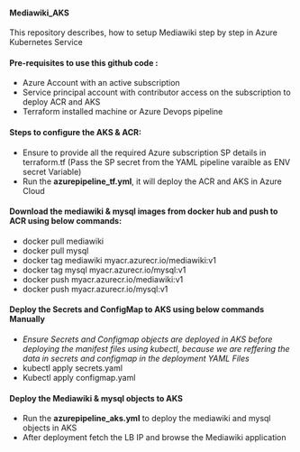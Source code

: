 #### Mediawiki_AKS

This repository describes, how to setup Mediawiki step by step in Azure Kubernetes Service

#### Pre-requisites to use this github code :
- Azure Account with an active subscription
- Service principal account with contributor access on the subscription to deploy ACR and AKS
- Terraform installed machine or Azure Devops pipeline

#### Steps to configure the AKS & ACR:
- Ensure to provide all the required Azure subscription SP details in terraform.tf (Pass the SP secret from the YAML pipeline varaible as ENV secret Variable)
- Run the **azurepipeline_tf.yml**, it will deploy the ACR and AKS in Azure Cloud

#### Download the mediawiki & mysql images from docker hub and push to ACR using below commands:
- docker pull mediawiki
- docker pull mysql
- docker tag mediawiki myacr.azurecr.io/mediawiki:v1 
- docker tag mysql myacr.azurecr.io/mysql:v1 
- docker push myacr.azurecr.io/mediawiki:v1 
- docker push myacr.azurecr.io/mysql:v1 

#### Deploy the Secrets and ConfigMap to AKS using below commands Manually
- *Ensure Secrets and Configmap objects are deployed in AKS before deploying the manifest files using kubectl, because we are reffering the data in secrets and configmap in the deployment YAML Files*
- kubectl apply secrets.yaml
- Kubectl apply configmap.yaml

#### Deploy the Mediawiki & mysql objects to AKS
- Run the **azurepipeline_aks.yml** to deploy the mediawiki and mysql objects in AKS
- After deployment fetch the LB IP and browse the Mediawiki application
